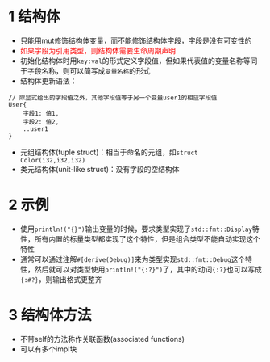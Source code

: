 # 1 结构体

* 只能用mut修饰结构体变量，而不能修饰结构体字段，字段是没有可变性的
* <font color="red">如果字段为引用类型，则结构体需要生命周期声明</font>
* 初始化结构体时用```key:val```的形式定义字段值，但如果代表值的变量名称等同于字段名称，则可以简写成```变量名称```的形式
* 结构体更新语法：
```
// 除显式给出的字段值之外，其他字段值等于另一个变量user1的相应字段值
User{
    字段1: 值1,
    字段2: 值2,
    ..user1
}
```
* 元组结构体(tuple struct)：相当于命名的元组，如```struct Color(i32,i32,i32)```
* 类元结构体(unit-like struct)：没有字段的空结构体

# 2 示例

* 使用```println!("{}")```输出变量的时候，要求类型实现了```std::fmt::Display```特性，所有内置的标量类型都实现了这个特性，但是组合类型不能自动实现这个特性
* 通常可以通过注解```#[derive(Debug)]```来为类型实现```std::fmt::Debug```这个特性，然后就可以对类型使用```println!("{:?}")```了，其中的动词```{:?}```也可以写成```{:#?}```，则输出格式更整齐

# 3 结构体方法

* 不带self的方法称作关联函数(associated functions)
* 可以有多个impl块